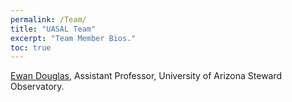 ```yaml
---
permalink: /Team/
title: "UASAL Team"
excerpt: "Team Member Bios."
toc: true
---
```



[Ewan Douglas](https://www.as.arizona.edu/people/faculty/ewan-douglas), Assistant Professor, University of Arizona Steward Observatory. 
